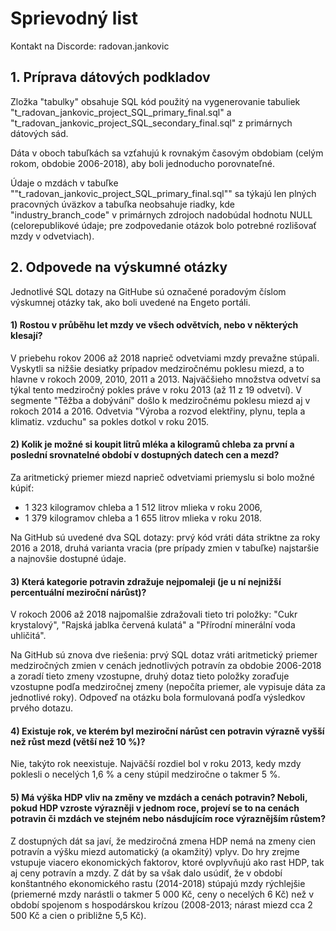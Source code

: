 # Sprievodný list
Kontakt na Discorde: radovan.jankovic

## 1. Príprava dátových podkladov
Zložka "tabulky" obsahuje SQL kód použitý na vygenerovanie tabuliek "t_radovan_jankovic_project_SQL_primary_final.sql" a "t_radovan_jankovic_project_SQL_secondary_final.sql" z primárnych dátových sád.

Dáta v oboch tabuľkách sa vzťahujú k rovnakým časovým obdobiam (celým rokom, obdobie 2006-2018), aby boli jednoducho porovnateľné. 

Údaje o mzdách v tabuľke ""t_radovan_jankovic_project_SQL_primary_final.sql"" sa týkajú len plných pracovných úväzkov a tabuľka neobsahuje riadky, kde "industry_branch_code" v primárnych zdrojoch nadobúdal hodnotu NULL (celorepublikové údaje; pre zodpovedanie otázok bolo potrebné rozlišovať mzdy v odvetviach).

## 2. Odpovede na výskumné otázky

Jednotlivé SQL dotazy na GitHube sú označené poradovým číslom výskumnej otázky tak, ako boli uvedené na Engeto portáli.

#### 1) Rostou v průběhu let mzdy ve všech odvětvích, nebo v některých klesají?
V priebehu rokov 2006 až 2018 naprieč odvetviami mzdy prevažne stúpali. Vyskytli sa nižšie desiatky prípadov medziročnému poklesu miezd, a to hlavne v rokoch 2009, 2010, 2011 a 2013. Najväčšieho množstva odvetví sa týkal tento medziročný pokles práve v roku 2013 (až 11 z 19  odvetví). 
V segmente "Těžba a dobývání" došlo k medziročnému poklesu miezd aj v rokoch 2014 a 2016. Odvetvia "Výroba a rozvod elektřiny, plynu, tepla a klimatiz. vzduchu" sa pokles dotkol v roku 2015.

#### 2) Kolik je možné si koupit litrů mléka a kilogramů chleba za první a poslední srovnatelné období v dostupných datech cen a mezd?
Za aritmetický priemer miezd naprieč odvetviami priemyslu si bolo možné kúpiť:
- 1 323 kilogramov chleba a 1 512 litrov mlieka v roku 2006,
- 1 379 kilogramov chleba a 1 655 litrov mlieka v roku 2018.

Na GitHub sú uvedené dva SQL dotazy: prvý kód vráti dáta striktne za roky 2016 a 2018, druhá varianta vracia (pre prípady zmien v tabuľke) najstaršie a najnovšie dostupné údaje.

#### 3) Která kategorie potravin zdražuje nejpomaleji (je u ní nejnižší percentuální meziroční nárůst)?
V rokoch 2006 až 2018 najpomalšie zdražovali tieto tri položky: "Cukr krystalový", "Rajská jablka červená kulatá" a "Přírodní minerální voda uhličitá".

Na GitHub sú znova dve riešenia: prvý SQL dotaz vráti aritmetický priemer medziročných zmien v cenách jednotlivých potravín za obdobie 2006-2018 a zoradí tieto zmeny  vzostupne, druhý dotaz tieto položky zoraďuje vzostupne podľa medziročnej zmeny (nepočíta priemer, ale vypisuje dáta za jednotlivé roky). Odpoveď na otázku bola formulovaná podľa výsledkov prvého dotazu.

#### 4) Existuje rok, ve kterém byl meziroční nárůst cen potravin výrazně vyšší než růst mezd (větší než 10 %)?

Nie, takýto rok neexistuje. Najväčší rozdiel bol v roku 2013, kedy mzdy poklesli o necelých 1,6 % a ceny stúpil medziročne o takmer 5 %.

#### 5) Má výška HDP vliv na změny ve mzdách a cenách potravin? Neboli, pokud HDP vzroste výrazněji v jednom roce, projeví se to na cenách potravin či mzdách ve stejném nebo násdujícím roce výraznějším růstem?
Z dostupných dát sa javí, že medziročná zmena HDP nemá na zmeny cien potravín a výšku miezd automatický (a okamžitý) vplyv. Do hry zrejme vstupuje viacero ekonomických faktorov, ktoré ovplyvňujú ako rast HDP, tak aj ceny potravín a mzdy. Z dát by sa však dalo usúdiť, že v období konštantného ekonomického rastu (2014-2018) stúpajú mzdy rýchlejšie (priemerné mzdy narástli o takmer 5 000 Kč, ceny o necelých 6 Kč) než v období spojenom s hospodárskou krízou (2008-2013; nárast miezd cca 2 500 Kč a cien o približne 5,5 Kč).

